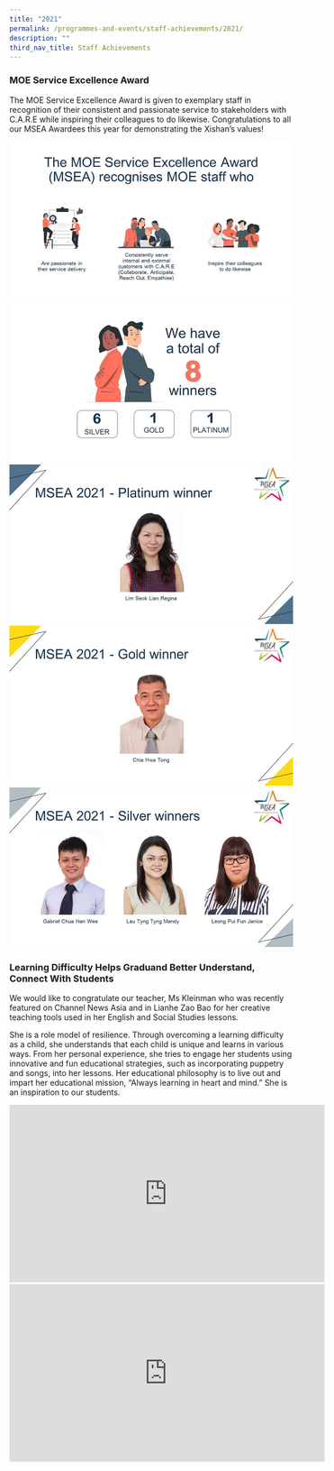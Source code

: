 ```yaml
---
title: "2021"
permalink: /programmes-and-events/staff-achievements/2021/
description: ""
third_nav_title: Staff Achievements
---
```

### MOE Service Excellence Award

The MOE Service Excellence Award is given to exemplary staff in recognition of their consistent and passionate service to stakeholders with C.A.R.E while inspiring their colleagues to do likewise. Congratulations to all our MSEA Awardees this year for demonstrating the Xishan’s values!

![](/images/1%20(1).jpg)
![](/images/2%20(1).jpg)
![](/images/3%20(1).jpg)
![](/images/5%20(1).jpg)
![](/images/8%20(1).jpg)

### Learning Difficulty Helps Graduand Better Understand, Connect With Students

We would like to congratulate our teacher, Ms Kleinman who was recently featured on Channel News Asia and in Lianhe Zao Bao for her creative teaching tools used in her English and Social Studies lessons.

She is a role model of resilience. Through overcoming a learning difficulty as a child, she understands that each child is unique and learns in various ways. From her personal experience, she tries to engage her students using innovative and fun educational strategies, such as incorporating puppetry and songs, into her lessons. Her educational philosophy is to live out and impart her educational mission, “Always learning in heart and mind.” She is an inspiration to our students.

<iframe width="560" height="315" src="https://www.youtube.com/embed/qJE4LUzm2vw" title="YouTube video player" frameborder="0" allow="accelerometer; autoplay; clipboard-write; encrypted-media; gyroscope; picture-in-picture" allowfullscreen=""></iframe>

<iframe width="560" height="315" src="https://www.youtube.com/embed/qFP58YuIq8M" title="YouTube video player" frameborder="0" allow="accelerometer; autoplay; clipboard-write; encrypted-media; gyroscope; picture-in-picture" allowfullscreen=""></iframe>